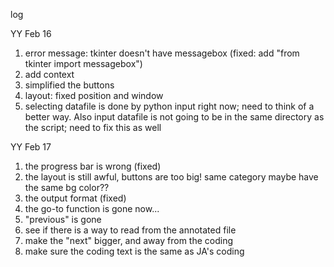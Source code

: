 log

YY Feb 16
1. error message: tkinter doesn't have messagebox
(fixed: add "from tkinter import messagebox")
2. add context
3. simplified the buttons
4. layout: fixed position and window
5. selecting datafile is done by python input right now; need to think of a better way. Also input datafile is not going to be in the same directory as the script; need to fix this as well

YY Feb 17
1. the progress bar is wrong (fixed)
2. the layout is still awful, buttons are too big! same category maybe have the same bg color??
3. the output format (fixed)
4. the go-to function is gone now...
5. "previous" is gone
6. see if there is a way to read from the annotated file
7. make the "next" bigger, and away from the coding
8. make sure the coding text is the same as JA's coding